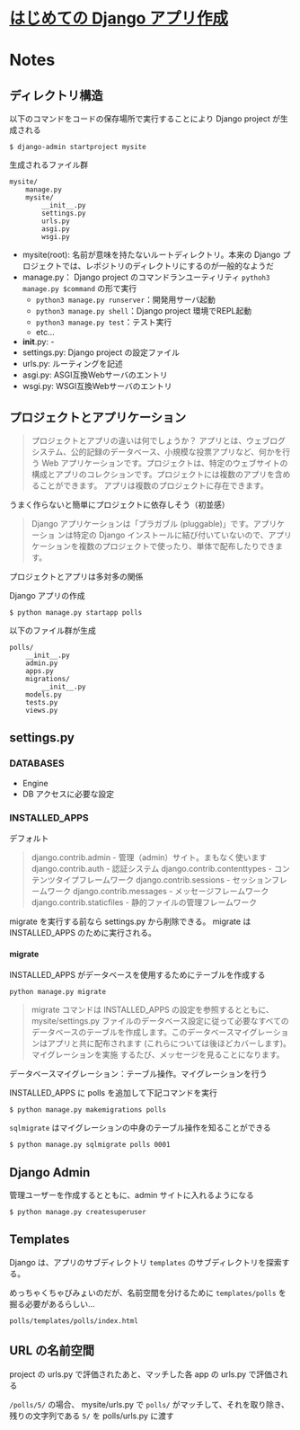 # [はじめての Django アプリ作成](https://docs.djangoproject.com/ja/3.0/intro/tutorial01/)

# Notes
## ディレクトリ構造
以下のコマンドをコードの保存場所で実行することにより Django project が生成される
```console
$ django-admin startproject mysite
```

生成されるファイル群
```
mysite/
    manage.py
    mysite/
        __init__.py
        settings.py
        urls.py
        asgi.py
        wsgi.py
```

- mysite(root): 名前が意味を持たないルートディレクトリ。本来の Django プロジェクトでは、レポジトリのディレクトリにするのが一般的なようだ
- manage.py： Django project のコマンドランユーティリティ `pythoh3 manage.py $command` の形で実行
  - `python3 manage.py runserver`：開発用サーバ起動
  - `python3 manage.py shell`：Django project 環境でREPL起動
  - `python3 manage.py test`：テスト実行
  - etc...
- __init__.py: -
- settings.py: Django project の設定ファイル
- urls.py: ルーティングを記述
- asgi.py: ASGI互換Webサーバのエントリ
- wsgi.py: WSGI互換Webサーバのエントリ


## プロジェクトとアプリケーション

> プロジェクトとアプリの違いは何でしょうか？ アプリとは、ウェブログシステム、公的記録のデータベース、小規模な投票アプリなど、何かを行う Web アプリケーションです。プロジェクトは、特定のウェブサイトの構成とアプリのコレクションです。プロジェクトには複数のアプリを含めることができます。 アプリは複数のプロジェクトに存在できます。

うまく作らないと簡単にプロジェクトに依存しそう（初並感）
> Django アプリケーションは「プラガブル (pluggable)」です。アプリケーショ ンは特定の Django インストールに結び付いていないので、アプリケーションを複数のプロジェクトで使ったり、単体で配布したりできます。

プロジェクトとアプリは多対多の関係

Django アプリの作成
```
$ python manage.py startapp polls
```

以下のファイル群が生成
```
polls/
    __init__.py
    admin.py
    apps.py
    migrations/
        __init__.py
    models.py
    tests.py
    views.py
```

## settings.py
### DATABASES
- Engine
- DB アクセスに必要な設定

### INSTALLED_APPS
デフォルト
> django.contrib.admin - 管理（admin）サイト。まもなく使います
django.contrib.auth - 認証システム
django.contrib.contenttypes - コンテンツタイプフレームワーク
django.contrib.sessions - セッションフレームワーク
django.contrib.messages - メッセージフレームワーク
django.contrib.staticfiles - 静的ファイルの管理フレームワーク

migrate を実行する前なら settings.py から削除できる。
migrate は INSTALLED_APPS のために実行される。

#### migrate
INSTALLED_APPS がデータベースを使用するためにテーブルを作成する
```
python manage.py migrate
```


> migrate コマンドは INSTALLED_APPS の設定を参照するとともに、 mysite/settings.py ファイルのデータベース設定に従って必要なすべてのデータベースのテーブルを作成します。このデータベースマイグレーションはアプリと共に配布されます (これらについては後ほどカバーします)。マイグレーションを実施
するたび、メッセージを見ることになります。

データベースマイグレーション：テーブル操作。マイグレーションを行う

INSTALLED_APPS に polls を追加して下記コマンドを実行
```
$ python manage.py makemigrations polls
```

`sqlmigrate` はマイグレーションの中身のテーブル操作を知ることができる
```
$ python manage.py sqlmigrate polls 0001
```

## Django Admin
管理ユーザーを作成するとともに、admin サイトに入れるようになる
```
$ python manage.py createsuperuser
```

## Templates
Django は、アプリのサブディレクトリ `templates` のサブディレクトリを探索する。

めっちゃくちゃびみょいのだが、名前空間を分けるために `templates/polls` を掘る必要があるらしい...
```
polls/templates/polls/index.html
```

## URL の名前空間
project の urls.py で評価されたあと、マッチした各 app の urls.py で評価される

`/polls/5/` の場合、 mysite/urls.py で `polls/` がマッチして、それを取り除き、残りの文字列である `5/` を polls/urls.py に渡す
